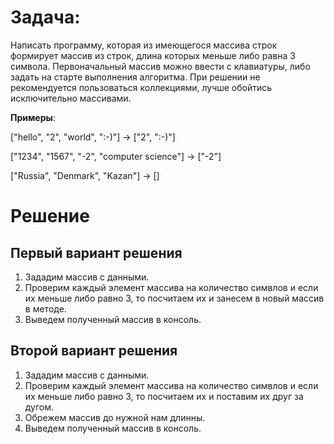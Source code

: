 # **Задача**:
Написать программу, которая из имеющегося массива строк формирует массив из строк, длина которых меньше либо равна 3 символа. Первоначальный массив можно ввести с клавиатуры, либо задать на старте выполнения алгоритма. При решении не рекомендуется пользоваться коллекциями, лучше обойтись исключительно массивами.

**Примеры**:

["hello", "2", "world", ":-)"] -> ["2", ":-)"]

["1234", "1567", "-2", "computer science"] -> ["-2"]

["Russia", "Denmark", "Kazan"] -> []

# Решение 
 ## Первый вариант решения
1. Зададим массив с данными.
2. Проверим каждый элемент массива на количество симвлов и если их меньше либо равно 3, то посчитаем их и занесем в новый массив в методе.
3. Выведем полученный массив в консоль.

 ## Второй вариант решения
1. Зададим массив с данными.
2. Проверим каждый элемент массива на количество симвлов и если их меньше либо равно 3, то посчитаем их и поставим их друг за дугом.
3. Обрежем массив до нужной нам длинны.
4. Выведем полученный массив в консоль.